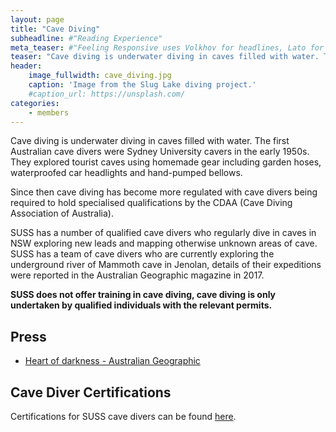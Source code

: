 ```yaml
---
layout: page
title: "Cave Diving"
subheadline: #"Reading Experience"
meta_teaser: #"Feeling Responsive uses Volkhov for headlines, Lato for everything else and if you are in need to show some code, it will be in Lucida Console."
teaser: "Cave diving is underwater diving in caves filled with water. The first Australian cave divers were Sydney University cavers in the early 1950s."
header:
    image_fullwidth: cave_diving.jpg
    caption: 'Image from the Slug Lake diving project.'
    #caption_url: https://unsplash.com/
categories:
    - members
---
```


Cave diving is underwater diving in caves filled with water. The first Australian cave divers were Sydney University cavers in the early 1950s. They explored tourist caves using homemade gear including garden hoses, waterproofed car headlights and hand-pumped bellows.


Since then cave diving has become more regulated with cave divers being required to hold specialised qualifications by the CDAA (Cave Diving Association of Australia).


SUSS has a number of qualified cave divers who regularly dive in caves in NSW exploring new leads and mapping otherwise unknown areas of cave. SUSS has a team of cave divers who are currently exploring the underground river of Mammoth cave in Jenolan, details of their expeditions were reported in the Australian Geographic magazine in 2017.

**SUSS does not offer training in cave diving, cave diving is only undertaken by qualified individuals with the relevant permits.**

## Press

- [Heart of darkness - Australian Geographic](http://www.australiangeographic.com.au/topics/adventure/2017/05/jenolan-caves)

## Cave Diver Certifications

Certifications for SUSS cave divers can be found [here](https://www.dropbox.com/sh/b4kckz5cugy03bm/AADiiKMlU0RnSevTChHSZQoRa?dl=0).
